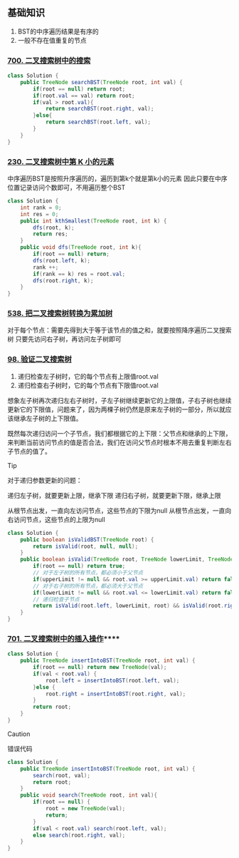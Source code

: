 ## 基础知识

1. BST的中序遍历结果是有序的
2.  一般不存在值重复的节点


### [700. 二叉搜索树中的搜索](https://leetcode.cn/problems/search-in-a-binary-search-tree/)

```java
class Solution {
    public TreeNode searchBST(TreeNode root, int val) {
        if(root == null) return root;
        if(root.val == val) return root;
        if(val > root.val){
            return searchBST(root.right, val);
        }else{
            return searchBST(root.left, val);
        }
    }
}
```


### [230. 二叉搜索树中第 K 小的元素](https://leetcode.cn/problems/kth-smallest-element-in-a-bst/)

中序遍历BST是按照升序遍历的，遍历到第k个就是第k小的元素
因此只要在中序位置记录访问个数即可，不用遍历整个BST

```java
class Solution {
    int rank = 0;
    int res = 0;
    public int kthSmallest(TreeNode root, int k) {
        dfs(root, k);
        return res;
    }
    public void dfs(TreeNode root, int k){
        if(root == null) return;
        dfs(root.left, k);
        rank ++;
        if(rank == k) res = root.val;
        dfs(root.right, k);
    }
}
```



### [538. 把二叉搜索树转换为累加树](https://leetcode.cn/problems/convert-bst-to-greater-tree/)

对于每个节点：需要先得到大于等于该节点的值之和，就要按照降序遍历二叉搜索树
只要先访问右子树，再访问左子树即可

### [98. 验证二叉搜索树](https://leetcode.cn/problems/validate-binary-search-tree/)

1. 递归检查左子树时，它的每个节点有上限值root.val
2. 递归检查右子树时，它的每个节点有下限值root.val

想象左子树再次递归左右子树时，子左子树继续更新它的上限值，子右子树也继续更新它的下限值，问题来了，因为两棵子树仍然是原来左子树的一部分，所以就应该继承左子树的上下限值。

既然每次递归访问一个子节点，我们都根据它的上下限：父节点和继承的上下限，来判断当前访问节点的值是否合法，我们在访问父节点时根本不用去重复判断左右子节点的值了。

> [!tip]
>
> 对于递归参数更新的问题：
>
> 递归左子树，就要更新上限，继承下限
> 递归右子树，就要更新下限，继承上限
>
> 从根节点出发，一直向左访问节点，这些节点的下限为null
> 从根节点出发，一直向右访问节点，这些节点的上限为null

```java
class Solution {
    public boolean isValidBST(TreeNode root) {
        return isValid(root, null, null);
    }
    public boolean isValid(TreeNode root, TreeNode lowerLimit, TreeNode upperLimit){
        if(root == null) return true;
        // 对于左子树的所有节点，都必须小于父节点
        if(upperLimit != null && root.val >= upperLimit.val) return false;
        // 对于右子树的所有节点，都必须大于父节点
        if(lowerLimit != null && root.val <= lowerLimit.val) return false;
        // 递归检查子节点
        return isValid(root.left, lowerLimit, root) && isValid(root.right, root, upperLimit);
    }
}
```



### [701. 二叉搜索树中的插入操作](https://leetcode.cn/problems/insert-into-a-binary-search-tree/)****

```java
class Solution {
    public TreeNode insertIntoBST(TreeNode root, int val) {
        if(root == null) return new TreeNode(val);
        if(val < root.val) {
            root.left = insertIntoBST(root.left, val);
        }else {
            root.right = insertIntoBST(root.right, val);
        }
        return root;
    }
}
```



> [!caution]
>
> 错误代码
>
> ```java
> class Solution {
>     public TreeNode insertIntoBST(TreeNode root, int val) {
>         search(root, val);
>         return root;
>     }
>     public void search(TreeNode root, int val){
>         if(root == null) {
>             root = new TreeNode(val);
>             return;
>         }
>         if(val < root.val) search(root.left, val);
>         else search(root.right, val);
>     }
> }
> ```
>
> 
